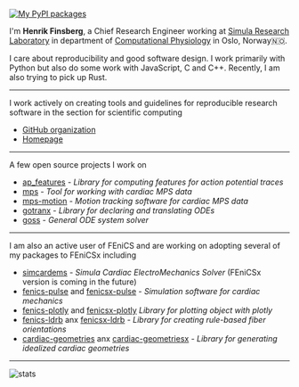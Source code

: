 
[![My PyPI packages](https://img.shields.io/badge/-PyPI%20packages-4B8BBE?style=flat&labelColor=306998&logo=python&logoColor=FFE873&link=https%3A%2F%2Fpypi.org%2Fuser%2Ffinsberg "My PyPI packages")](https://pypi.org/user/finsberg)

I'm **Henrik Finsberg**, a Chief Research Engineer working at [Simula Research Laboratory](https://www.simula.no) in department of [Computational Physiology](https://www.simula.no/research/projects/department-computational-physiology) in Oslo, Norway🇳🇴.

I care about reproducibility and good software design. I work primarily with Python but also do some work with JavaScript, C and C++.
Recently, I am also trying to pick up Rust.

----

I work actively on creating tools and guidelines for reproducible research software in the section for scientific computing
- [GitHub organization](https://github.com/scientificcomputing)
- [Homepage](https://scientificcomputing.github.io)

----

A few open source projects I work on
- [ap_features](https://github.com/ComputationalPhysiology/ap_features) - *Library for computing features for action potential traces*
- [mps](https://github.com/ComputationalPhysiology/mps) - *Tool for working with cardiac MPS data*
- [mps-motion](https://github.com/ComputationalPhysiology/mps-motion) - *Motion tracking software for cardiac MPS data*
- [gotranx](https://github.com/finsberg/gotranx) - *Library for declaring and translating ODEs*
- [goss](https://github.com/ComputationalPhysiology/goss) - *General ODE system solver*

----

I am also an active user of FEniCS and are working on adopting several of my packages to FEniCSx including
- [simcardems](https://github.com/ComputationalPhysiology/simcardems) - *Simula Cardiac ElectroMechanics Solver* (FEniCSx version is coming in the future)
- [fenics-pulse](https://github.com/finsberg/pulse) and [fenicsx-pulse](https://github.com/finsberg/fenicsx-pulse) - *Simulation software for cardiac mechanics*
- [fenics-plotly](https://github.com/finsberg/fenics-plotly) and [fenicsx-plotly](https://github.com/finsberg/fenicsx-plotly) *Library for plotting object with plotly*
- [fenics-ldrb](https://github.com/finsberg/ldrb) anx [fenicsx-ldrb](https://github.com/finsberg/fenicsx-ldrb) - *Library for creating rule-based fiber orientations* 
- [cardiac-geometries](https://github.com/ComputationalPhysiology/cardiac-geometries) anx [cardiac-geometriesx](https://github.com/ComputationalPhysiology/cardiac-geometriesx) - *Library for generating idealized cardiac geometries*

----

![stats](https://github-readme-stats.vercel.app/api?username=finsberg&show_icons=true&include_all_commits=true&count_private=true&cache_seconds=86400)
